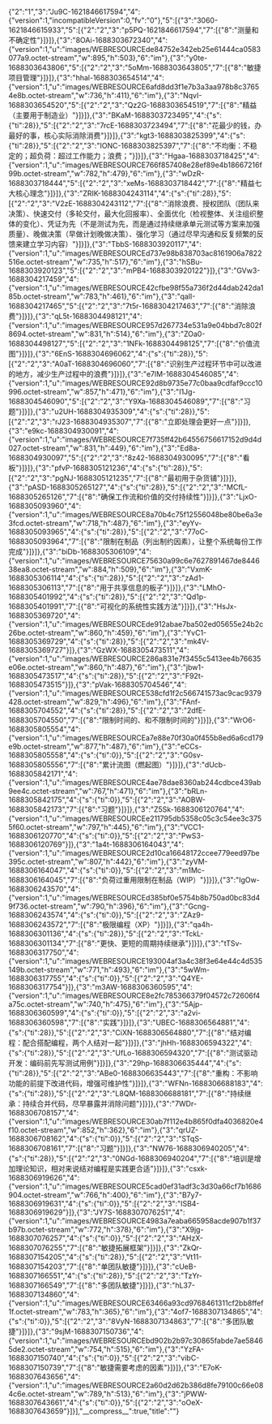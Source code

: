 {"2":"1","3":"Ju9C-1621846617594","4":{"version":1,"incompatibleVersion":0,"fv":"0"},"5":[{"3":"3060-1621846615933","5":[{"2":"2","3":"p5PQ-1621846617594","7":[{"8":"测量和不确定性"}]}]},{"3":"8OAi-1688303672340","4":{"version":1,"u":"images/WEBRESOURCEde84752e342eb25e61444ca0583077a9.octet-stream","w":895,"h":503},"6":"im"},{"3":"y0te-1688303643806","5":[{"2":"2","3":"5oMm-1688303643805","7":[{"8":"敏捷项目管理"}]}]},{"3":"hhal-1688303654514","4":{"version":1,"u":"images/WEBRESOURCE6afd8dd3f1e7b3a3aa978b8c37654e8b.octet-stream","w":736,"h":411},"6":"im"},{"3":"NqvI-1688303654520","5":[{"2":"2","3":"Qz2G-1688303654519","7":[{"8":"精益（主要用于制造业）"}]}]},{"3":"BKaM-1688303723495","4":{"s":{"ti":28}},"5":[{"2":"2","3":"7rcE-1688303723494","7":[{"8":"花最少的钱，办最好的事，核心实际消除消费"}]}]},{"3":"kgt3-1688303825399","4":{"s":{"ti":28}},"5":[{"2":"2","3":"IONC-1688303825397","7":[{"8":"不均衡：不稳定的；超负荷：超过工作能力；浪费；"}]}]},{"3":"Hgaa-1688303718425","4":{"version":1,"u":"images/WEBRESOURCE766f857408e28ef89e4b18667216f99b.octet-stream","w":782,"h":479},"6":"im"},{"3":"wDzR-1688303718444","5":[{"2":"2","3":"xeMs-1688303718442","7":[{"8":"精益七大核心理念"}]}]},{"3":"ZRIK-1688304243114","4":{"s":{"ti":28}},"5":[{"2":"2","3":"V2zE-1688304243112","7":[{"8":"消除浪费、授权团队（团队来决策）、快速交付（多轮交付，最大化回报率）、全面优化（检视整体、关注组织整体的变化）、凭证为先（不是测试为先，而是通过持续继承单元测试等方案来加强质量）、晚做决策（早做计划晚做决策）、强化学习（通过尽早沟通和反复频繁的反馈来建立学习内容）"}]}]},{"3":"TbbS-1688303920117","4":{"version":1,"u":"images/WEBRESOURCEd737e98b838703ac8161906a7822516e.octet-stream","w":735,"h":517},"6":"im"},{"3":"hSBu-1688303920123","5":[{"2":"2","3":"mPB4-1688303920122"}]},{"3":"GVw3-1688304217459","4":{"version":1,"u":"images/WEBRESOURCE42cfbe98f55a736f2d44dab242da185b.octet-stream","w":783,"h":461},"6":"im"},{"3":"qalI-1688304217465","5":[{"2":"2","3":"7t5r-1688304217463","7":[{"8":"消除浪费"}]}]},{"3":"qL5t-1688304498121","4":{"version":1,"u":"images/WEBRESOURCE957d267734e531a9e04bbd7c802f8694.octet-stream","w":831,"h":514},"6":"im"},{"3":"ZOa0-1688304498127","5":[{"2":"2","3":"1NFk-1688304498125","7":[{"8":"价值流图"}]}]},{"3":"6EnS-1688304696062","4":{"s":{"ti":28}},"5":[{"2":"2","3":"A0aT-1688304696060","7":[{"8":"识别生产过程环节中可以改进的地方，减少生产过程中的浪费"}]}]},{"3":"e7lM-1688304546085","4":{"version":1,"u":"images/WEBRESOURCE92d8b9735e77c0baa9cdfaf9ccc10996.octet-stream","w":857,"h":471},"6":"im"},{"3":"I1Jg-1688304546090","5":[{"2":"2","3":"Y9Xa-1688304546089","7":[{"8":"习题"}]}]},{"3":"u2UH-1688304935309","4":{"s":{"ti":28}},"5":[{"2":"2","3":"rJ23-1688304935307","7":[{"8":"立即处理会更好一点"}]}]},{"3":"e9kc-1688304930091","4":{"version":1,"u":"images/WEBRESOURCE7f735ff42b64556756617152d9d4d027.octet-stream","w":831,"h":449},"6":"im"},{"3":"Ed8a-1688304930097","5":[{"2":"2","3":"8z42-1688304930095","7":[{"8":"看板"}]}]},{"3":"pfvP-1688305121236","4":{"s":{"ti":28}},"5":[{"2":"2","3":"pgNJ-1688305121235","7":[{"8":"最初用于杂货铺"}]}]},{"3":"pASD-1688305265127","4":{"s":{"ti":28}},"5":[{"2":"2","3":"MCfL-1688305265126","7":[{"8":"确保工作流和价值的交付持续性"}]}]},{"3":"LjxO-1688305093960","4":{"version":1,"u":"images/WEBRESOURCE8a70b4c75f12556048be80be6a3e3fcd.octet-stream","w":718,"h":487},"6":"im"},{"3":"eyYv-1688305093965","4":{"s":{"ti":28}},"5":[{"2":"2","3":"77oC-1688305093964","7":[{"8":"限制在制品（列出制约因素），让整个系统每份工作完成"}]}]},{"3":"biDb-1688305306109","4":{"version":1,"u":"images/WEBRESOURCE75630a99c6e7627891467de844638ea8.octet-stream","w":884,"h":509},"6":"im"},{"3":"VxmK-1688305306114","4":{"s":{"ti":28}},"5":[{"2":"2","3":"zAd1-1688305306113","7":[{"8":"用于共享信息的板子"}]}]},{"3":"LMhO-1688305401992","4":{"s":{"ti":28}},"5":[{"2":"2","3":"Qd1p-1688305401991","7":[{"8":"可视化的系统性实践方法"}]}]},{"3":"HsJx-1688305369720","4":{"version":1,"u":"images/WEBRESOURCEde912abae7ba502ed05655e24b2c26be.octet-stream","w":860,"h":459},"6":"im"},{"3":"YvC1-1688305369729","4":{"s":{"ti":28}},"5":[{"2":"2","3":"mk4V-1688305369727"}]},{"3":"GzWX-1688305473511","4":{"version":1,"u":"images/WEBRESOURCE286a831e7f3455c5413ee4b76635e06e.octet-stream","w":860,"h":487},"6":"im"},{"3":"jbw1-1688305473517","4":{"s":{"ti":28}},"5":[{"2":"2","3":"F92t-1688305473515"}]},{"3":"pVak-1688305704546","4":{"version":1,"u":"images/WEBRESOURCE538cfd1f2c566741573ac9cac9379428.octet-stream","w":829,"h":496},"6":"im"},{"3":"FAnf-1688305704552","4":{"s":{"ti":28}},"5":[{"2":"2","3":"2dfE-1688305704550","7":[{"8":"限制时间的、和不限制时间的"}]}]},{"3":"WrO6-1688305805554","4":{"version":1,"u":"images/WEBRESOURCEa7e88e70f30a0f455b8ed6a6cd179e9b.octet-stream","w":877,"h":487},"6":"im"},{"3":"eCCs-1688305805558","4":{"s":{"ti":0}},"5":[{"2":"2","3":"G0sv-1688305805556","7":[{"8":"累计流图（燃起图）"}]}]},{"3":"dUcb-1688305842171","4":{"version":1,"u":"images/WEBRESOURCE4ae78dae8360ab244cdbce439ab9ee4c.octet-stream","w":767,"h":471},"6":"im"},{"3":"bRLn-1688305842175","4":{"s":{"ti":0}},"5":[{"2":"2","3":"AOBW-1688305842173","7":[{"8":"习题"}]}]},{"3":"Z5Sk-1688306120764","4":{"version":1,"u":"images/WEBRESOURCEe211795db5358c05c3c54ee3c3755f60.octet-stream","w":797,"h":445},"6":"im"},{"3":"VCC1-1688306120770","4":{"s":{"ti":0}},"5":[{"2":"2","3":"PwS3-1688306120769"}]},{"3":"1a4t-1688306164043","4":{"version":1,"u":"images/WEBRESOURCE2d10ca16648172ccee779eed97be395c.octet-stream","w":807,"h":442},"6":"im"},{"3":"zyVM-1688306164047","4":{"s":{"ti":0}},"5":[{"2":"2","3":"m1Mc-1688306164045","7":[{"8":"负荷过重用限制在制品（WIP）"}]}]},{"3":"IgOw-1688306243570","4":{"version":1,"u":"images/WEBRESOURCEd385bf0e5754b8b750ad0bc83d49f736.octet-stream","w":790,"h":396},"6":"im"},{"3":"Gcng-1688306243574","4":{"s":{"ti":0}},"5":[{"2":"2","3":"ZAz9-1688306243572","7":[{"8":"极限编程（XP）"}]}]},{"3":"qa4h-1688306301136","4":{"s":{"ti":28}},"5":[{"2":"2","3":"TckL-1688306301134","7":[{"8":"更快、更短的周期持续继承"}]}]},{"3":"tTSv-1688306317750","4":{"version":1,"u":"images/WEBRESOURCE193004af3a4c38f3e64e44c4d535149b.octet-stream","w":771,"h":493},"6":"im"},{"3":"5wWm-1688306317755","4":{"s":{"ti":0}},"5":[{"2":"2","3":"Q4YE-1688306317754"}]},{"3":"m3AW-1688306360595","4":{"version":1,"u":"images/WEBRESOURCE8e2fc785366379f04572c72606f4a75c.octet-stream","w":740,"h":475},"6":"im"},{"3":"5Ajp-1688306360599","4":{"s":{"ti":0}},"5":[{"2":"2","3":"a2vi-1688306360598","7":[{"8":"实践"}]}]},{"3":"UBEC-1688306564881","4":{"s":{"ti":28}},"5":[{"2":"2","3":"CiXN-1688306564880","7":[{"8":"结对编程：配合搭配编程，两个人结对一起"}]}]},{"3":"jhHh-1688306594322","4":{"s":{"ti":28}},"5":[{"2":"2","3":"UfLo-1688306594320","7":[{"8":"测试驱动开发：编码前先写测试用例"}]}]},{"3":"29hp-1688306635444","4":{"s":{"ti":28}},"5":[{"2":"2","3":"ABe0-1688306635443","7":[{"8":"重构：不影响功能的前提下改进代码，增强可维护性"}]}]},{"3":"WFNn-1688306688183","4":{"s":{"ti":28}},"5":[{"2":"2","3":"L8QM-1688306688181","7":[{"8":"持续继承：持续合并代码，尽早暴露并消除问题"}]}]},{"3":"7WDr-1688306708157","4":{"version":1,"u":"images/WEBRESOURCE30ab7f112e4b865f0dfa4036820e4f10.octet-stream","w":852,"h":362},"6":"im"},{"3":"qrUZ-1688306708162","4":{"s":{"ti":0}},"5":[{"2":"2","3":"STqS-1688306708161","7":[{"8":"习题"}]}]},{"3":"NW76-1688306940205","4":{"s":{"ti":28}},"5":[{"2":"2","3":"0NGd-1688306940204","7":[{"8":"培训是增加理论知识，相对来说结对编程是实践更合适"}]}]},{"3":"csxk-1688306919626","4":{"version":1,"u":"images/WEBRESOURCE5cad0ef31adf3c3d30a66cf7b1686904.octet-stream","w":766,"h":400},"6":"im"},{"3":"B7y7-1688306919631","4":{"s":{"ti":0}},"5":[{"2":"2","3":"ISB4-1688306919629"}]},{"3":"JY7S-1688307076251","4":{"version":1,"u":"images/WEBRESOURCE4983a7eaba665958acde907b1f37b97b.octet-stream","w":772,"h":378},"6":"im"},{"3":"X9jg-1688307076257","4":{"s":{"ti":0}},"5":[{"2":"2","3":"AHzX-1688307076255","7":[{"8":"敏捷拓展框架"}]}]},{"3":"ZkQr-1688307154205","4":{"s":{"ti":28}},"5":[{"2":"2","3":"Vt11-1688307154203","7":[{"8":"单团队敏捷"}]}]},{"3":"cUeB-1688307166551","4":{"s":{"ti":28}},"5":[{"2":"2","3":"TzYr-1688307166549","7":[{"8":"多团队敏捷"}]}]},{"3":"hL37-1688307134860","4":{"version":1,"u":"images/WEBRESOURCE63466a93cd9768461311cf2bb8ffef1f.octet-stream","w":783,"h":365},"6":"im"},{"3":"4of7-1688307134865","4":{"s":{"ti":0}},"5":[{"2":"2","3":"8VyN-1688307134863","7":[{"8":"多团队敏捷"}]}]},{"3":"9sjM-1688307150736","4":{"version":1,"u":"images/WEBRESOURCEbd902b2b97c30865fabde7ae58465de2.octet-stream","w":754,"h":515},"6":"im"},{"3":"YzFA-1688307150740","4":{"s":{"ti":0}},"5":[{"2":"2","3":"vibC-1688307150739","7":[{"8":"敏捷需要考虑的因素"}]}]},{"3":"E7oK-1688307643656","4":{"version":1,"u":"images/WEBRESOURCE2a60d2d62b386d8fe79100c66e084c6e.octet-stream","w":789,"h":513},"6":"im"},{"3":"jPWW-1688307643661","4":{"s":{"ti":0}},"5":[{"2":"2","3":"oOeX-1688307643659"}]}],"\_\_compress\_\_":true,"title":""}
